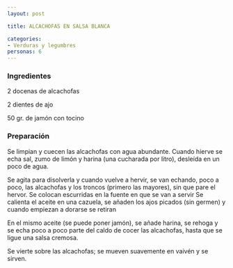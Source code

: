 ```yaml
---
layout: post

title: ALCACHOFAS EN SALSA BLANCA

categories:
- Verduras y legumbres
personas: 6 
---
```

<h3>Ingredientes</h3>
2 docenas de alcachofas

2 dientes de ajo

50 gr. de jamón con tocino

<h3>Preparación</h3>
Se limpian y cuecen las alcachofas con agua abundante. Cuando hierve se echa sal, zumo de limón y harina (una cucharada por litro), desleída en un poco de agua.

Se agita para disolverla y cuando vuelve a hervir, se van echando, poco a poco, las alcachofas y los troncos (primero las mayores), sin que pare el hervor. Se colocan escurridas en la fuente en que se van a servir Se calienta el aceite en una cazuela, se añaden los ajos picados (sin germen) y cuando empiezan a dorarse se retiran

En el mismo aceite (se puede poner jamón), se añade harina, se rehoga y se echa poco a poco parte del caldo de cocer las alcachofas, hasta que se ligue una salsa cremosa.

Se vierte sobre las alcachofas; se mueven suavemente en vaivén y se sirven.